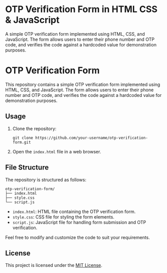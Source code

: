 # OTP Verification Form in HTML CSS & JavaScript
A simple OTP verification form implemented using HTML, CSS, and JavaScript. The form allows users to enter their phone number and OTP code, and verifies the code against a hardcoded value for demonstration purposes.

# OTP Verification Form

This repository contains a simple OTP verification form implemented using HTML, CSS, and JavaScript. The form allows users to enter their phone number and OTP code, and verifies the code against a hardcoded value for demonstration purposes.

## Usage

1. Clone the repository:

   ```shell
   git clone https://github.com/your-username/otp-verification-form.git
   ```

2. Open the `index.html` file in a web browser.


## File Structure

The repository is structured as follows:

```
otp-verification-form/
├── index.html
├── style.css
└── script.js
```

- `index.html`: HTML file containing the OTP verification form.
- `style.css`: CSS file for styling the form elements.
- `script.js`: JavaScript file for handling form submission and OTP verification.

Feel free to modify and customize the code to suit your requirements.

## License

This project is licensed under the [MIT License](LICENSE).
```
